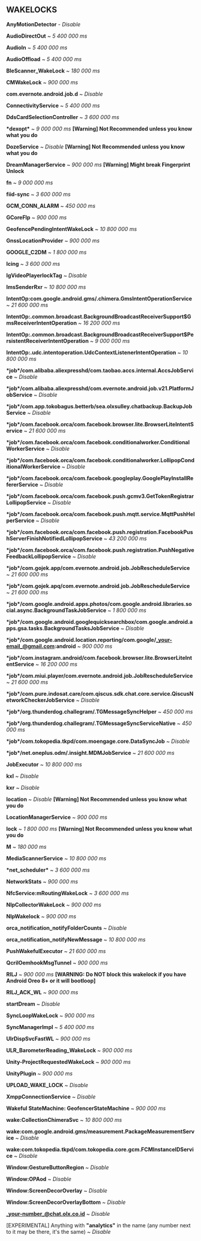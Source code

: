 ## WAKELOCKS

**AnyMotionDetector** - _Disable_

**AudioDirectOut** ~ _5 400 000 ms_

**AudioIn** ~ _5 400 000 ms_

**AudioOffload** ~ _5 400 000 ms_

**BleScanner_WakeLock** ~ _180 000 ms_

**CMWakeLock** ~ _900 000 ms_

**com.evernote.android.job.d** ~ _Disable_

**ConnectivityService** ~ _5 400 000 ms_

**DdsCardSelectionController** ~ _3 600 000 ms_

**\*dexopt\*** ~ _9 000 000 ms_ **[Warning] Not Recommended unless you know what you do**

**DozeService** ~ _Disable_ **[Warning] Not Recommended unless you know what you do**

**DreamManagerService** ~ _900 000 ms_ **[Warning] Might break Fingerprint Unlock**

**fn** ~ _9 000 000 ms_

**fiid-sync** ~ _3 600 000 ms_

**GCM_CONN_ALARM** ~ _450 000 ms_

**GCoreFlp** ~ _900 000 ms_

**GeofencePendingIntentWakeLock** ~ _10 800 000 ms_

**GnssLocationProvider** ~ _900 000 ms_

**GOOGLE_C2DM** ~ _1 800 000 ms_

**Icing** ~ _3 600 000 ms_

**IgVideoPlayerlockTag** ~ _Disable_

**ImsSenderRxr** ~ _10 800 000 ms_

**IntentOp:com.google.android.gms/.chimera.GmsIntentOperationService** ~ _21 600 000 ms_

**IntentOp:.common.broadcast.BackgroundBroadcastReceiverSupport$GmsReceiverIntentOperation** ~ _16 200 000 ms_

**IntentOp:.common.broadcast.BackgroundBroadcastReceiverSupport$PersistentReceiverIntentOperation** ~ _9 000 000 ms_ 

**IntentOp:.udc.intentoperation.UdcContextListenerIntentOperation** ~ _10 800 000 ms_

**\*job\*/com.alibaba.aliexpresshd/com.taobao.accs.internal.AccsJobService** ~ _Disable_

**\*job\*/com.alibaba.aliexpresshd/com.evernote.android.job.v21.PlatformJobService** ~ _Disable_

**\*job\*/com.app.tokobagus.betterb/sea.olxsulley.chatbackup.BackupJobService** ~ _Disable_

**\*job\*/com.facebook.orca/com.facebook.browser.lite.BrowserLiteIntentService** ~ _21 600 000 ms_

**\*job\*/com.facebook.orca/com.facebook.conditionalworker.ConditionalWorkerService** ~ _Disable_

**\*job\*/com.facebook.orca/com.facebook.conditionalworker.LollipopConditionalWorkerService** ~ _Disable_

**\*job\*/com.facebook.orca/com.facebook.googleplay.GooglePlayInstallRefererService** ~ _Disable_

**\*job\*/com.facebook.orca/com.facebook.push.gcmv3.GetTokenRegistrarLollipopService** ~ _Disable_

**\*job\*/com.facebook.orca/com.facebook.push.mqtt.service.MqttPushHelperService** ~ _Disable_ 

**\*job\*/com.facebook.orca/com.facebook.push.registration.FacebookPushServerFinishNotifiedLollipopService** ~ _43 200 000 ms_

**\*job\*/com.facebook.orca/com.facebook.push.registration.PushNegativeFeedbackLollipopService** ~ _Disable_

**\*job\*/com.gojek.app/com.evernote.android.job.JobRescheduleService** ~ _21 600 000 ms_

**\*job\*/com.gojek.apq/com.evernote.android.job.JobRescheduleService** ~ _21 600 000 ms_

**\*job\*/com.google.android.apps.photos/com.google.android.libraries.social.async.BackgroundTaskJobService** ~ _1 800 000 ms_

**\*job\*/com.google.android.googlequicksearchbox/com.google.android.apps.gsa.tasks.BackgroundTasksJobService** ~ _Disable_

**\*job\*/com.google.android.location.reporting/com.google/_your-email_@gmail.com:android** ~ _900 000 ms_

**\*job\*/com.instagram.android/com.facebook.browser.lite.BrowserLiteIntentService** ~ _16 200 000 ms_

**\*job\*/com.miui.player/com.evernote.android.job.JobRescheduleService** ~ _21 600 000 ms_

**\*job\*/com.pure.indosat.care/com.qiscus.sdk.chat.core.service.QiscusNetworkCheckerJobService** ~ _Disable_

**\*job\*/org.thunderdog.challegram/.TGMessageSyncHelper** ~ _450 000 ms_

**\*job\*/org.thunderdog.challegram/.TGMessageSyncServiceNative**  ~ _450 000 ms_
  
**\*job\*/com.tokopedia.tkpd/com.moengage.core.DataSyncJob** ~ _Disable_

**\*job\*/net.oneplus.odm/.insight.MDMJobService** ~ _21 600 000 ms_

**JobExecutor** ~ _10 800 000 ms_

**kxl** ~ _Disable_

**kxr** ~ _Disable_

**location** ~ _Disable_ **[Warning] Not Recommended unless you know what you do**

**LocationManagerService** ~ _900 000 ms_

**lock** ~ _1 800 000 ms_ **[Warning] Not Recommended unless you know what you do**

**M** ~ _180 000 ms_

**MediaScannerService** ~ _10 800 000 ms_

**\*net_scheduler\*** ~ _3 600 000 ms_

**NetworkStats** ~ _900 000 ms_

**NfcService:mRoutingWakeLock** ~ _3 600 000 ms_

**NlpCollectorWakeLock** ~ _900 000 ms_

**NlpWakelock** ~ _900 000 ms_

**orca_notification_notifyFolderCounts** ~ _Disable_

**orca_notification_notifyNewMessage** ~ _10 800 000 ms_

**PushWakefulExecutor** ~ _21 600 000 ms_

**QcrilOemhookMsgTunnel** ~ _900 000 ms_

**RILJ** ~ _900 000 ms_ **[WARNING: Do NOT block this wakelock if you have Android Oreo 8+ or it will bootloop]**

**RILJ_ACK_WL** ~ _900 000 ms_

**startDream** ~ _Disable_

**SyncLoopWakeLock** ~ _900 000 ms_

**SyncManagerImpl** ~ _5 400 000 ms_

**UlrDispSvcFastWL** ~ _900 000 ms_

**ULR_BarometerReading_WakeLock** ~ _900 000 ms_

**Unity-ProjectRequestedWakeLock** ~ _900 000 ms_

**UnityPlugin** ~ _900 000 ms_

**UPLOAD_WAKE_LOCK** ~ _Disable_

**XmppConnectionService** ~ _Disable_

**Wakeful StateMachine: GeofencerStateMachine** ~ _900 000 ms_

**wake:CollectionChimeraSvc** ~ _10 800 000 ms_

**wake:com.google.android.gms/measurement.PackageMeasurementService** ~ _Disable_

**wake:com.tokopedia.tkpd/com.tokopedia.core.gcm.FCMInstanceIDService** ~ _Disable_

**Window:GestureButtonRegion** ~ _Disable_

**Window:OPAod** ~ _Disable_

**Window:ScreenDecorOverlay** ~ _Disable_

**Window:ScreenDecorOverlayBottom** ~ _Disable_

**_your-number_@chat.olx.co.id** ~ _Disable_

[EXPERIMENTAL] Anything with **"analytics"** in the name (any number next to it may be there, it's the same) ~ _Disable_
